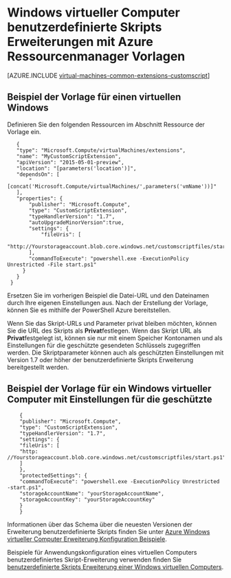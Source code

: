 <properties
   pageTitle="Benutzerdefinierte Skripts auf Windows-virtuellen Computern mithilfe von Vorlagen | Microsoft Azure"
   description="Automatisieren von Aufgaben zur virtuellen Windows-Computer mithilfe der Erweiterung benutzerdefinierte Skripts mit Ressourcenmanager Vorlagen"
   services="virtual-machines-windows"
   documentationCenter=""
   authors="kundanap"
   manager="timlt"
   editor=""
   tags="azure-resource-manager"/>

<tags
   ms.service="virtual-machines-windows"
   ms.devlang="na"
   ms.topic="article"
   ms.tgt_pltfrm="vm-windows"
   ms.workload="infrastructure-services"
   ms.date="03/29/2016"
   ms.author="kundanap"/>

# <a name="windows-vm-custom-script-extensions-with-azure-resource-manager-templates"></a>Windows virtueller Computer benutzerdefinierte Skripts Erweiterungen mit Azure Ressourcenmanager Vorlagen

[AZURE.INCLUDE [virtual-machines-common-extensions-customscript](../../includes/virtual-machines-common-extensions-customscript.md)]

## <a name="template-example-for-a-windows-vm"></a>Beispiel der Vorlage für einen virtuellen Windows

Definieren Sie den folgenden Ressourcen im Abschnitt Ressource der Vorlage ein.

       {
       "type": "Microsoft.Compute/virtualMachines/extensions",
       "name": "MyCustomScriptExtension",
       "apiVersion": "2015-05-01-preview",
       "location": "[parameters('location')]",
       "dependsOn": [
           "[concat('Microsoft.Compute/virtualMachines/',parameters('vmName'))]"
       ],
       "properties": {
           "publisher": "Microsoft.Compute",
           "type": "CustomScriptExtension",
           "typeHandlerVersion": "1.7",
           "autoUpgradeMinorVersion":true,
           "settings": {
               "fileUris": [
               "http://Yourstorageaccount.blob.core.windows.net/customscriptfiles/start.ps1"
           ],
           "commandToExecute": "powershell.exe -ExecutionPolicy Unrestricted -File start.ps1"
         }
       }
     }

Ersetzen Sie im vorherigen Beispiel die Datei-URL und den Dateinamen durch Ihre eigenen Einstellungen aus.
Nach der Erstellung der Vorlage, können Sie es mithilfe der PowerShell Azure bereitstellen.

Wenn Sie das Skript-URLs und Parameter privat bleiben möchten, können Sie die URL des Skripts als **Privat**festlegen. Wenn das Skript URL als **Privat**festgelegt ist, können sie nur mit einem Speicher Kontonamen und als Einstellungen für die geschützte gesendeten Schlüssels zugegriffen werden. Die Skriptparameter können auch als geschützten Einstellungen mit Version 1.7 oder höher der benutzerdefinierte Skripts Erweiterung bereitgestellt werden.

## <a name="template-example-for-a-windows-vm-with-protected-settings"></a>Beispiel der Vorlage für ein Windows virtueller Computer mit Einstellungen für die geschützte

        {
        "publisher": "Microsoft.Compute",
        "type": "CustomScriptExtension",
        "typeHandlerVersion": "1.7",
        "settings": {
        "fileUris": [
        "http: //Yourstorageaccount.blob.core.windows.net/customscriptfiles/start.ps1"
        ]
        },
        "protectedSettings": {
        "commandToExecute": "powershell.exe -ExecutionPolicy Unrestricted -start.ps1",
        "storageAccountName": "yourStorageAccountName",
        "storageAccountKey": "yourStorageAccountKey"
        }
        }
Informationen über das Schema über die neuesten Versionen der Erweiterung benutzerdefinierte Skripts finden Sie unter [Azure Windows virtueller Computer Erweiterung Konfiguration Beispiele](virtual-machines-windows-extensions-configuration-samples.md).

Beispiele für Anwendungskonfiguration eines virtuellen Computers benutzerdefiniertes Skript-Erweiterung verwenden finden Sie [benutzerdefinierte Skripts Erweiterung einer Windows virtuellen Computers](https://github.com/Azure/azure-quickstart-templates/blob/b1908e74259da56a92800cace97350af1f1fc32b/201-list-storage-keys-windows-vm/azuredeploy.json/).
